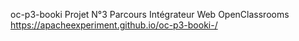 oc-p3-booki
Projet N°3 Parcours Intégrateur Web OpenClassrooms
https://apacheexperiment.github.io/oc-p3-booki-/
